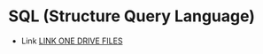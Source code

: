 # SQL (Structure Query Language)

* Link [LINK ONE DRIVE FILES](https://ipciisa-my.sharepoint.com/:f:/g/personal/emmanuel_nieto_munoz_ciisa_cl/EldtRj-Rk3hJjYR15cyNUEkB4rkfSNR5wl0CKoTPOKlANw?e=fKDOby)
